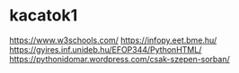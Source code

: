 # kacatok1
https://www.w3schools.com/
https://infopy.eet.bme.hu/
https://gyires.inf.unideb.hu/EFOP344/PythonHTML/
https://pythonidomar.wordpress.com/csak-szepen-sorban/
